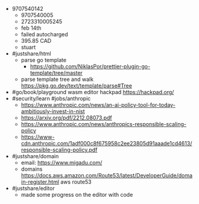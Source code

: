 - 9707540142
	- 9707540005
	- 2723310005245
	- feb 14th
	- failed autocharged
	- 395.85 CAD
	- stuart
- #justshare/html
	- parse go template
		- https://github.com/NiklasPor/prettier-plugin-go-template/tree/master
	- parse template tree and walk https://pkg.go.dev/text/template/parse#Tree
- #go/book/playground wasm editor hackpad https://hackpad.org/
- #security/learn #jobs/anthropic
	- https://www.anthropic.com/news/an-ai-policy-tool-for-today-ambitiously-invest-in-nist
	- https://arxiv.org/pdf/2212.08073.pdf
	- https://www.anthropic.com/news/anthropics-responsible-scaling-policy
	- https://www-cdn.anthropic.com/1adf000c8f675958c2ee23805d91aaade1cd4613/responsible-scaling-policy.pdf
- #justshare/domain
	- email: https://www.migadu.com/
	- domains https://docs.aws.amazon.com/Route53/latest/DeveloperGuide/domain-register.html aws route53
- #justshare/editor
	- made some progress on the editor with code